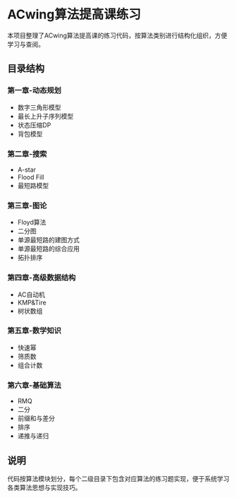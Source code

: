 # ACwing算法提高课练习

本项目整理了ACwing算法提高课的练习代码，按算法类别进行结构化组织，方便学习与查阅。

## 目录结构

### 第一章-动态规划
- 数字三角形模型
- 最长上升子序列模型
- 状态压缩DP
- 背包模型

### 第二章-搜索
- A-star
- Flood Fill
- 最短路模型

### 第三章-图论
- Floyd算法
- 二分图
- 单源最短路的建图方式
- 单源最短路的综合应用
- 拓扑排序

### 第四章-高级数据结构
- AC自动机
- KMP&Tire
- 树状数组

### 第五章-数学知识
- 快速幂
- 筛质数
- 组合计数

### 第六章-基础算法
- RMQ
- 二分
- 前缀和与差分
- 排序
- 递推与递归

## 说明

代码按算法模块划分，每个二级目录下包含对应算法的练习题实现，便于系统学习各类算法思想与实现技巧。